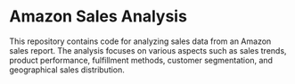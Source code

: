 # Amazon Sales Analysis

This repository contains code for analyzing sales data from an Amazon sales report. The analysis focuses on various aspects such as sales trends, product performance, fulfillment methods, customer segmentation, and geographical sales distribution.

